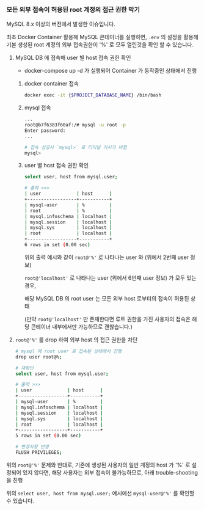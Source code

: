 ### 모든 외부 접속이 허용된 root 계정의 접근 권한 막기

MySQL 8.x 이상의 버전에서 발생한 이슈입니다.

최초 Docker Container 활용해 MySQL 콘테이너를 실행하면, 
`.env` 의 설정을 활용해 기본 생성된 root 계정의 외부 접속권한이 
'%' 로 모두 열린것을 확인 할 수 있습니다.

1. MySQL DB 에 접속해 user 별 host 접속 권한 확인

   - docker-compose up -d 가 실행되어 Container 가 동작중인 상태에서 진행
   
   1. docker container 접속
      ```bash
      docker exec -it {$PROJECT_DATABASE_NAME} /bin/bash
      ```
   
   2. mysql 접속
      ```bash
      ...
      root@b7f6383f60af:/# mysql -u root -p
      Enter password:
      ...
   
      # 접속 성공시 `mysql>` 로 터미널 커서가 바뀜
      mysql>
      ```
      
   3. user 별 host 접속 권한 확인
      ```bash
      select user, host from mysql.user;
   
      # 출력 >>>
      | user             | host      |
      +------------------+-----------+
      | mysql-user       | %         |
      | root             | %         |
      | mysql.infoschema | localhost |
      | mysql.session    | localhost |
      | mysql.sys        | localhost |
      | root             | localhost |
      +------------------+-----------+
      6 rows in set (0.00 sec)
      ```
      
      위의 출력 예시와 같이 `root@'%'` 로 나타나는 user 와 (위에서 2번째 user 정보)
      
      `root@'localhost'` 로 나타나는 user (위에서 6번째 user 정보) 가 모두 있는 경우, 
   
      해당 MySQL DB 의 root user 는 모든 외부 host 로부터의 접속이 허용된 상태

      (만약 `root@'localhost'` 만 존재한다면 루트 권한을 가진 사용자의 접속은 해당 콘테이너 내부에서만 가능하므로 괜찮습니다.)

2. `root@'%'` 를 drop 하여 외부 host 의 접근 권한을 차단

   ```bash
   # mysql 에 root user 로 접속된 상태에서 진행
   drop user root@%;
   
   # 재확인
   select user, host from mysql.user;
   
   # 출력 >>>
   | user             | host      |
   +------------------+-----------+
   | mysql-user       | %         |
   | mysql.infoschema | localhost |
   | mysql.session    | localhost |
   | mysql.sys        | localhost |
   | root             | localhost |
   +------------------+-----------+
   5 rows in set (0.00 sec)
   
   # 변경사항 반영
   FLUSH PRIVILEGES;
   ```
   
위의 `root@'%'` 문제와 반대로, 기존에 생성된 사용자의 일반 계정의 host 가 '%' 로 설정되어 있지 않다면, 
해당 사용자는 외부 접속이 불가능하므로, 아래 trouble-shooting 을 진행

위의 `select user, host from mysql.user;` 예시에선 `mysql-user@'%'` 를 확인할 수 있습니다.
